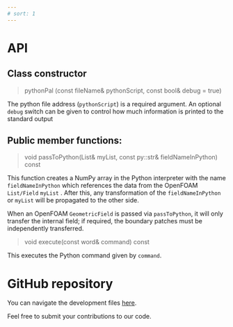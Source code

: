 ```yaml
---
# sort: 1
---
```


# API

## Class constructor

>pythonPal (const fileName& pythonScript, const bool& debug = true)

The python file address (`pythonScript`) is a required argument. An optional `debug` switch can be given to control how much information is printed to the standard output 

## Public member functions: 

> void passToPython(List& myList, const py::str& fieldNameInPython) const 

This function creates a NumPy array in the Python interpreter with the name `fieldNameInPython` which references the data from the OpenFOAM `List/Field` `myList` . After this, any transformation of the `fieldNameInPython` or `myList` will be propagated to the other side.
    
When an OpenFOAM `GeometricField` is passed via `passToPython`, it will only transfer the internal field; if required, the boundary patches must be independently transferred.


> void execute(const word& command) const 

This executes the Python command given by `command`.


# GitHub repository

You can navigate the development files [here](https://github.com/solids4foam/pythonpal4foam). 

Feel free to submit your contributions to our code.